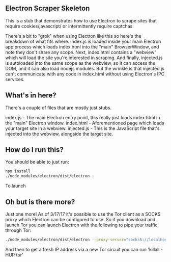 ## Electron Scraper Skeleton

This is a stub that demonstrates how to use Electron to scrape sites that require cookies/javascript/ or intermittently require captchas.

There's a bit to "grok" when using Electron like this so here's the breakdown of what fits where. index.js is loaded inside your main Electron app process which loads index.html into the "main" BrowserWindow, and note they don't share any scope. Next, index.html contains a "webview" which will load the site you're interested in scraping. And finally, injected.js is autoloaded into the same scope as the webview, so it can access the DOM, and it can also load nodejs modules. But the wrinkle is that injected.js can't communicate with any code in index.html without using Electron's IPC services.

## What's in here?

There's a couple of files that are mostly just stubs.

index.js - The main Electron entry point, this really just loads index.html in the "main" Electron window.
index.html - Aforementioned page which loads your target site in a webview.
injected.js - This is the JavaScript file that's injected into the webview, alongside the target site.  

## How do I run this?

You should be able to just run:

```bash
npm install
./node_modules/electron/dist/electron .
```

To launch

## Oh but is there more?
Just one more! As of 3/17/17 it's possible to use the Tor client as a SOCKS proxy which Electron can be configured to use. So if you download and launch Tor you can launch Electron with the following to pipe your traffic through Tor:

```bash
./node_modules/electron/dist/electron --proxy-server="socks5://localhost:9150" .
```

And then to get a fresh IP address via a new Tor circuit you can run 'killall -HUP tor'

